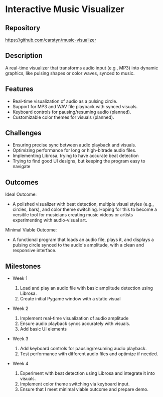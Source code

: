 # Interactive Music Visualizer

## Repository
https://github.com/carstyn/music-visualizer

## Description
A real-time visualizer that transforms audio input (e.g., MP3) into dynamic graphics, like pulsing shapes or color waves, synced to music.

## Features
- Real-time visualization of audio as a pulsing circle.
- Support for MP3 and WAV file playback with synced visuals.
- Keyboard controls for pausing/resuming audio (planned).
- Customizable color themes for visuals (planned).

## Challenges
- Ensuring precise sync between audio playback and visuals.
- Optimizing performance for long or high-bitrade audio files.
- Implementing Librosa, trying to have accurate beat detection
- Trying to find good UI designs, but keeping the program easy to navigate

## Outcomes
Ideal Outcome:
 - A polished visualizer with beat detection, multiple visual styles (e.g., circles, bars), and color theme switching. Hoping for this to become a versitile tool for musicians creating music videos or artists experimenting with audio-visual art.

Minimal Viable Outcome:
 - A functional program that loads an audio file, plays it, and displays a pulsing circle synced to the audio's amplitude, with a clean and responsive interface.

## Milestones

- Week 1
    1. Load and play an audio file with basic amplitude detection using Librosa.
    2. Create initial Pygame window with a static visual

- Week 2
    1. Implement real-time visualization of audio amplitude
    2. Ensure audio playback syncs accurately with visuals.
    3. Add basic UI elements

- Week 3
    1. Add keyboard controls for pausing/resuming audio playback.
    2. Test performance with different audio files and optimize if needed.

- Week 4
    1. Experiment with beat detection using Librosa and integrate it into visuals.
    2. Implement color theme switching via keyboard input.
    3. Ensure that I meet minimal viable outcome and prepare demo.

    
